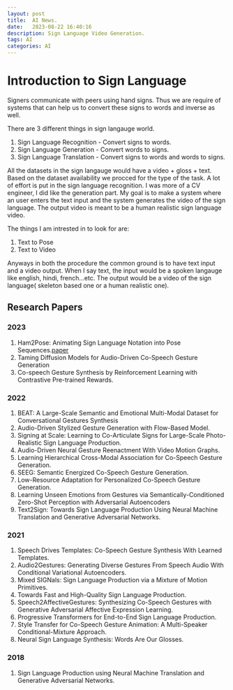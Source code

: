```yaml
---
layout: post
title:  AI News.
date:   2023-08-22 16:40:16
description: Sign Language Video Generation.
tags: AI 
categories: AI
---
```


# Introduction to Sign Language

Signers communicate with peers using hand signs. Thus we are require of systems that can help us to convert these signs to words and inverse as well.

There are 3 different things in sign langauge world.

1. Sign Language Recognition - Convert signs to words.
2. Sign Language Generation - Convert words to signs.
3. Sign Language Translation - Convert signs to words and words to signs.

All the datasets in the sign langauge would have a video + gloss + text. Based on the dataset availability we procced for the type of the task. A lot of effort is put in the sign language recognition. I was more of a CV engineer, I did like the generation part. My goal is to make a system where an user enters the text input and the system generates the video of the sign language. The output video is meant to be a human realistic sign language video.

The things I am intrested in to look for are:

1. Text to Pose
3. Text to Video

Anyways in both the procedure the common ground is to have text input and a video output. When I say text, the input would be a spoken langauge like english, hindi, french...etc. The output would be a video of the sign language( skeleton based one or a human realistic one).

## Research Papers

### 2023

1. Ham2Pose: Animating Sign Language Notation into Pose Sequences.[paper](https://openaccess.thecvf.com/content/CVPR2023/html/Arkushin_Ham2Pose_Animating_Sign_Language_Notation_Into_Pose_Sequences_CVPR_2023_paper.html)
2. Taming Diffusion Models for Audio-Driven Co-Speech Gesture Generation
3. Co-speech Gesture Synthesis by Reinforcement Learning with Contrastive Pre-trained Rewards.

### 2022

1. BEAT: A Large-Scale Semantic and Emotional Multi-Modal Dataset for Conversational Gestures Synthesis
2. Audio-Driven Stylized Gesture Generation with Flow-Based Model.
3. Signing at Scale: Learning to Co-Articulate Signs for Large-Scale Photo-Realistic Sign Language Production.
4. Audio-Driven Neural Gesture Reenactment With Video Motion Graphs.
5. Learning Hierarchical Cross-Modal Association for Co-Speech Gesture Generation.
6. SEEG: Semantic Energized Co-Speech Gesture Generation.
7. Low-Resource Adaptation for Personalized Co-Speech Gesture Generation.
8. Learning Unseen Emotions from Gestures via Semantically-Conditioned Zero-Shot Perception with Adversarial Autoencoders
9. Text2Sign: Towards Sign Language Production Using Neural Machine Translation and Generative Adversarial Networks.

### 2021

1. Speech Drives Templates: Co-Speech Gesture Synthesis With Learned Templates.
2. Audio2Gestures: Generating Diverse Gestures From Speech Audio With Conditional Variational Autoencoders.
3. Mixed SIGNals: Sign Language Production via a Mixture of Motion Primitives.
4. Towards Fast and High-Quality Sign Language Production.
5. Speech2AffectiveGestures: Synthesizing Co-Speech Gestures with Generative Adversarial Affective Expression Learning.
6. Progressive Transformers for End-to-End Sign Language Production.
7. Style Transfer for Co-Speech Gesture Animation: A Multi-Speaker Conditional-Mixture Approach.
8. Neural Sign Language Synthesis: Words Are Our Glosses.

### 2018

1. Sign Language Production using Neural Machine Translation and Generative Adversarial Networks.
